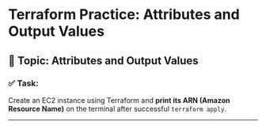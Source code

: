 # Terraform Practice: Attributes and Output Values

## 📌 Topic: Attributes and Output Values

### ✅ Task:
Create an EC2 instance using Terraform and **print its ARN (Amazon Resource Name)** on the terminal after successful `terraform apply`.

---
